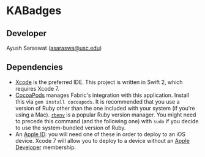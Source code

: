# KABadges

## Developer

Ayush Saraswat (<asaraswa@usc.edu>)

## Dependencies

- [Xcode](https://developer.apple.com/xcode/) is the preferred IDE. This project is written in Swift 2, which requires Xcode 7.
- [CocoaPods](https://cocoapods.org) manages Fabric's integration with this application. Install this via `gem install cocoapods`. It is recommended that you use a version of Ruby other than the one included with your system (if you're using a Mac). [`rbenv`](https://github.com/sstephenson/rbenv) is a popular Ruby version manager. You might need to precede this command (and the following one) with `sudo` if you decide to use the system-bundled version of Ruby.
- An [Apple ID](https://appleid.apple.com): you will need one of these in order to deploy to an iOS device. Xcode 7 will allow you to deploy to a device without an [Apple Developer](https://developer.apple.com) membership.